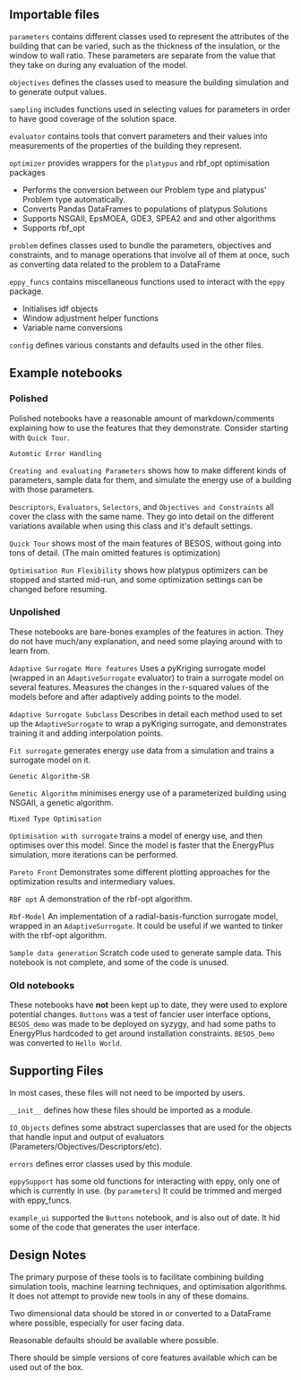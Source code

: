 ## Importable files
`parameters` contains different classes used to represent the attributes
 of the building that can be varied, such as the thickness of the insulation,
  or the window to wall ratio. These parameters are separate from the value
   that they take on during any evaluation of the model.  

`objectives` defines the classes used to measure the building simulation
and to generate output values.

`sampling` includes functions used in selecting values for parameters
 in order to have good coverage of the solution space.

`evaluator` contains tools that convert parameters and their values
 into measurements of the properties of the building they represent.  

`optimizer` provides wrappers for the `platypus` and rbf_opt optimisation packages
- Performs the conversion between our Problem type and platypus'
 Problem type automatically.  
- Converts Pandas DataFrames to populations of platypus Solutions 
- Supports NSGAII, EpsMOEA, GDE3, SPEA2 and and other algorithms
- Supports rbf_opt

`problem` defines classes used to bundle the parameters, objectives and
constraints, and to manage operations that involve all of them at once, such as
converting data related to the problem to a DataFrame

`eppy_funcs` contains miscellaneous functions used to interact with
 the `eppy` package. 
- Initialises idf objects
- Window adjustment helper functions
- Variable name conversions

`config` defines various constants and defaults used in the other files.  

## Example notebooks
### Polished
Polished notebooks have a reasonable amount of markdown/comments explaining 
how to use the features that they demonstrate.
Consider starting with `Quick Tour`.

`Automtic Error Handling`

`Creating and evaluating Parameters` shows how to make different kinds
of parameters, sample data for them, and simulate the energy
use of a building with those parameters.  

`Descriptors`, `Evaluators`, `Selectors`, and `Objectives and Constraints`
all cover the class with the same name. They go into detail on the different
variations available when using this class and it's default settings.

`Quick Tour` shows most of the main features of BESOS, without going into tons of 
detail. (The main omitted features is optimization)

`Optimisation Run Flexibility` shows how platypus optimizers can be stopped and 
started mid-run, and some optimization settings can be changed before
resuming.

### Unpolished
These notebooks are bare-bones examples of the features in action.
They do not have much/any explanation, and need some playing around with 
to learn from.

`Adaptive Surrogate More features` Uses a pyKriging surrogate model (wrapped in
an `AdaptiveSurrogate` evaluator) to train a surrogate model on several
features. Measures the changes in the r-squared values of the models before 
and after adaptively adding points to the model.

`Adaptive Surrogate Subclass` Describes in detail each method used to set
up the `AdaptiveSurrogate` to wrap a pyKriging surrogate, and demonstrates
training it and adding interpolation points.

`Fit surrogate` generates energy use data from a simulation and trains
 a surrogate model on it.  
 
`Genetic Algorithm-SR` 
 
`Genetic Algorithm` minimises energy use of a parameterized building
 using NSGAII, a genetic algorithm.  
 
 `Mixed Type Optimisation`
 
`Optimisation with surrogate` trains a model of energy use, and then 
optimises over this model. Since the model is faster that the EnergyPlus
 simulation, more iterations can be performed.  

`Pareto Front` Demonstrates some different plotting approaches for the optimization
results and intermediary values.

`RBF opt` A demonstration of the rbf-opt algorithm.

`Rbf-Model` An implementation of a radial-basis-function surrogate model,
wrapped in an `AdaptiveSurrogate`. It could be useful if we wanted to
tinker with the rbf-opt algorithm.

`Sample data generation` Scratch code used to generate sample data. This notebook
is not complete, and some of the code is unused.

### Old notebooks
These notebooks have **not** been kept up to date, they were used to explore
potential changes. `Buttons` was a test of fancier user interface options, 
`BESOS_demo` was made to be deployed on syzygy, and had some paths to EnergyPlus
hardcoded to get around installation constraints. `BESOS_Demo` was
converted to `Hello World`.

## Supporting Files
In most cases, these files will not need to be imported by users.

`__init__` defines how these files should be imported as a module.

`IO_Objects` defines some abstract superclasses that are used for the objects
that handle input and output of evaluators (Parameters/Objectives/Descriptors/etc).

`errors` defines error classes used by this module.

`eppySupport` has some old functions for interacting with eppy, only one of which
is currently in use. (by `parameters`) It could be trimmed and
 merged with eppy_funcs.

`example_ui` supported the `Buttons` notebook, and is also out of date. It hid 
some of the code that generates the user interface.

## Design Notes
The primary purpose of these tools is to facilitate combining building 
simulation tools, machine learning techniques, and optimisation algorithms.
It does not attempt to provide new tools in any of these domains.

Two dimensional data should be stored in or converted to a DataFrame 
where possible, especially for user facing data.

Reasonable defaults should be available where possible.

There should be simple versions of core features available
which can be used out of the box.

